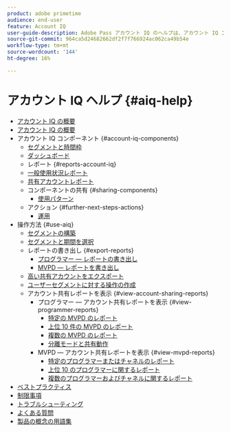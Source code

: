 ```yaml
---
product: adobe primetime
audience: end-user
feature: Account IQ
user-guide-description: Adobe Pass アカウント IQ のヘルプは、アカウント IQ コンポーネントに関する情報を提供し、様々なコンポーネントを使用するためのユーザージャーニーについて説明します。
source-git-commit: 964ca5d24682662df2f7f766924ac062ca49b54e
workflow-type: tm+mt
source-wordcount: '144'
ht-degree: 16%

---
```


# アカウント IQ ヘルプ {#aiq-help}

+ [アカウント IQ の概要](/help/accountiq/home.md)
+ [アカウント IQ の概要](/help/accountiq/get-started.md)
+ アカウント IQ コンポーネント {#account-iq-components}
   + [セグメントと時間枠](/help/accountiq/segments-timeframe.md)
   + [ダッシュボード](/help/accountiq/dashboard.md)
   + レポート {#reports-account-iq}
   + [一般使用状況レポート](/help/accountiq/general-usage-reports.md)
   + [共有アカウントレポート](/help/accountiq/shared-acc-reports.md)
   + コンポーネントの共有 {#sharing-components}
      + [使用パターン](/help/accountiq/usage-patterns.md)
   + アクション {#further-next-steps-actions}
      + [運用](/help/accountiq/operations.md)
+ 操作方法 {#use-aiq}
   + [セグメントの構築](/help/accountiq/build-segment.md)
   + [セグメントと期間を選択](/help/accountiq/howto-select-segment-timeframe.md)
   + レポートの書き出し {#export-reports}
      + [プログラマー — レポートの書き出し](/help/accountiq/export-segment-metrics-progr.md)
      + [MVPD — レポートを書き出し](/help/accountiq/export-segment-metrics-mvpd.md)
   + [高い共有アカウントをエクスポート](/help/accountiq/export-acc-information.md)
   + [ユーザーセグメントに対する操作の作成](/help/accountiq/operation-affecting-user-segment.md)
   + アカウント共有レポートを表示 {#view-account-sharing-reports}
      + プログラマー — アカウント共有レポートを表示 {#view-programmer-reports}
         + [特定の MVPD のレポート](/help/accountiq/reports-for-specific-mvpds.md)
         + [上位 10 件の MVPD のレポート](/help/accountiq/top-10-mvpd-reports.md)
         + [複数の MVPD のレポート](viewrep-multiple-mvpd.md)
         + [分離モードと共有動作](/help/accountiq/isolation-mode.md)
      + MVPD — アカウント共有レポートを表示 {#view-mvpd-reports}
         + [特定のプログラマーまたはチャネルのレポート](/help/accountiq/reports-for-specific-programmers.md)
         + [上位 10 のプログラマーに関するレポート](/help/accountiq/top-10-programmer-reports.md)
         + [複数のプログラマーおよびチャネルに関するレポート](viewrep-multiple-programmer.md)
+ [ベストプラクティス](/help/accountiq/best-practices.md)
+ [制限事項](/help/accountiq/limitations.md)
+ [トラブルシューティング](/help/accountiq/troubleshoot.md)
+ [よくある質問](/help/accountiq/faq.md)
+ [製品の概念の用語集](/help/accountiq/product-concepts.md)